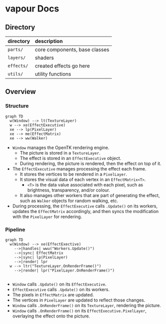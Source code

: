 # vapour Docs


## Directory

| directory | description |
| :-------- | :---------- |
| `parts/` | core components, base classes |
| `layers/` | shaders |
| `effects/` | created effects go here |
| `utils/` | utility functions |


## Overview

### Structure
```mermaid
graph TD
  w(Window) --> lt(TextureLayer)
  w --> xe(EffectExecutive)
  xe --> lp(PixelLayer)
  xe --> me(EffectMatrix)
  xe --> ww(Walker)
```

- `Window` manages the OpenTK rendering engine.
  - The picture is stored in a `TextureLayer`.
  - The effect is stored in an `EffectExecutive` object.
  - During rendering, the picture is rendered, then the effect on top of it.
- The `EffectExecutive` manages processing the effect each frame.
  - It stores the vertices to be rendered in a `PixelLayer`.
  - It stores the visual data of each vertex in an `EffectMatrix<T>`.
    - `<T>` is the data value associated with each pixel, such as brightness, transparency, and/or colour.
  - It also manages other workers that are part of generating the effect, such as `Walker` objects for random walking, etc.
- During processing, the `EffectExecutive` calls `.Update()` on its workers, updates the `EffectMatrix` accordingly, and then syncs the modification with the `PixelLayer` for rendering.

### Pipeline
```mermaid
graph TD
  w(Window) --> xe(EffectExective)
    -->|handles| wwu("Workers.Update()")
    -->|sync| EffectMatrix
    -->|sync| lp(PixelLayer)
    -->|render| lpr
  w --> ltr("TextureLayer.OnRenderFrame()")
    -->|render| lpr("PixelLayer.OnRenderFrame()")
  
```

- `Window` calls `.Update()` on its `EffectExecutive`.
- `EffectExecutive` calls `.Update()` on its workers.
- The pixels in `EffectMatrix` are updated.
- The vertices in `PixelLayer` are updated to reflect those changes.
- `Window` calls `.OnRenderFrame()` on its `TextureLayer`, rendering the picture.
- `Window` calls `.OnRenderFrame()` on its `EffectExecutive.PixelLayer`, overlaying the effect onto the picture.

